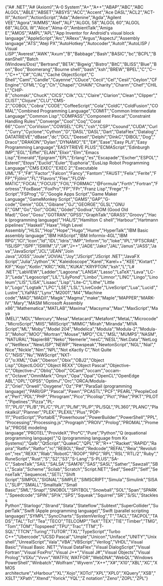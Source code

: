 {"A# .NET","A# (Axiom)","A-0 System","A+","A++","ABAP","ABC","ABC ALGOL","ABLE","ABSET","ABSYS","ACC","Accent","Ace DASL","ACL2","ACT-III","Action!","ActionScript","Ada","Adenine","Agda","Agilent VEE","Agora","AIMMS","Alef","ALF","ALGOL 58","ALGOL 60","ALGOL 68","ALGOL W","Alice","Alma-0","AmbientTalk","Amiga E","AMOS","AMPL","APL","App Inventor for Android's visual block language","AppleScript","Arc","ARexx","Argus","AspectJ","Assembly language","ATS","Ateji PX","AutoHotkey","Autocoder","AutoIt","AutoLISP / Visual LISP","Averest","AWK","Axum","B","Babbage","Bash","BASIC","bc","BCPL","BeanShell","Batch (Windows/Dos)","Bertrand","BETA","Bigwig","Bistro","BitC","BLISS","Blue","Bon","Boo","Boomerang","Bourne shell","bash","ksh","BREW","BPEL","C","C--","C++","C#","C/AL","Caché ObjectScript","C Shell","Caml","Candle","Cayenne","CDuce","Cecil","Cel","Cesil","Ceylon","CFEngine","CFML","Cg","Ch","Chapel","CHAIN","Charity","Charm","Chef","CHILL","CHIP-8","chomski","ChucK","CICS","Cilk","CL","Claire","Clarion","Clean","Clipper","CLIST","Clojure","CLU","CMS-2","COBOL","Cobra","CODE","CoffeeScript","Cola","ColdC","ColdFusion","COMAL","Combined Programming Language","COMIT","Common Intermediate Language","Common Lisp","COMPASS","Component Pascal","Constraint Handling Rules","Converge","Cool","Coq","Coral 66","Corn","CorVision","COWSEL","CPL","csh","CSP","Csound","CUDA","Curl","Curry","Cyclone","Cython","D","DASL","DASL","Dart","DataFlex","Datalog","DATATRIEVE","dBase","dc","DCL","Deesel","Delphi","DinkC","DIBOL","Dog","Draco","DRAKON","Dylan","DYNAMO","E","E#","Ease","Easy PL/I","Easy Programming Language","EASYTRIEVE PLUS","ECMAScript","Edinburgh IMP","EGL","Eiffel","ELAN","Elixir","Elm","Emacs Lisp","Emerald","Epigram","EPL","Erlang","es","Escapade","Escher","ESPOL","Esterel","Etoys","Euclid","Euler","Euphoria","EusLisp Robot Programming Language","CMS EXEC","EXEC 2","Executable UML","F","F#","Factor","Falcon","Fancy","Fantom","FAUST","Felix","Ferite","FFP","Fjölnir","FL","Flavors","Flex","FLOW-MATIC","FOCAL","FOCUS","FOIL","FORMAC","@Formula","Forth","Fortran","Fortress","FoxBase","FoxPro","FP","FPr","Franz Lisp","Frege","F-Script","FSProg","G","Google Apps Script","Game Maker Language","GameMonkey Script","GAMS","GAP","G-code","Genie","GDL","Gibiane","GJ","GEORGE","GLSL","GNU E","GM","Go","Go!","GOAL","Gödel","Godiva","GOM (Good Old Mad)","Goo","Gosu","GOTRAN","GPSS","GraphTalk","GRASS","Groovy","Hack (programming language)","HAL/S","Hamilton C shell","Harbour","Hartmann pipelines","Haskell","Haxe","High Level Assembly","HLSL","Hop","Hope","Hugo","Hume","HyperTalk","IBM Basic assembly language","IBM HAScript","IBM Informix-4GL","IBM RPG","ICI","Icon","Id","IDL","Idris","IMP","Inform","Io","Ioke","IPL","IPTSCRAE","ISLISP","ISPF","ISWIM","J","J#","J++","JADE","Jako","JAL","Janus","JASS","Java","JavaScript","JCL","JEAN","Join Java","JOSS","Joule","JOVIAL","Joy","JScript","JScript .NET","JavaFX Script","Julia","Jython","K","Kaleidoscope","Karel","Karel++","KEE","Kixtart","KIF","Kojo","Kotlin","KRC","KRL","KUKA","KRYPTON","ksh","L","L# .NET","LabVIEW","Ladder","Lagoona","LANSA","Lasso","LaTeX","Lava","LC-3","Leda","Legoscript","LIL","LilyPond","Limbo","Limnor","LINC","Lingo","Linoleum","LIS","LISA","Lisaac","Lisp","Lite-C","Lithe","Little b","Logo","Logtalk","LPC","LSE","LSL","LiveCode","LiveScript","Lua","Lucid","Lustre","LYaPAS","Lynx","M2001","M4","Machine code","MAD","MAD/I","Magik","Magma","make","Maple","MAPPER","MARK-IV","Mary","MASM Microsoft Assembly x86","Mathematica","MATLAB","Maxima","Macsyma","Max","MaxScript","Maya (MEL)","MDL","Mercury","Mesa","Metacard","Metafont","MetaL","Microcode","MicroScript","MIIS","MillScript","MIMIC","Mirah","Miranda","MIVA Script","ML","Moby","Model 204","Modelica","Modula","Modula-2","Modula-3","Mohol","MOO","Mortran","Mouse","MPD","CIL","MSL","MUMPS","NASM","NATURAL","Napier88","Neko","Nemerle","nesC","NESL","Net.Data","NetLogo","NetRexx","NewLISP","NEWP","Newspeak","NewtonScript","NGL","Nial","Nice","Nickle","Nim","NPL","Not eXactly C","Not Quite C","NSIS","Nu","NWScript","NXT-G","o:XML","Oak","Oberon","Obix","OBJ2","Object Lisp","ObjectLOGO","Object REXX","Object Pascal","Objective-C","Objective-J","Obliq","Obol","OCaml","occam","occam-π","Octave","OmniMark","Onyx","Opa","Opal","OpenCL","OpenEdge ABL","OPL","OPS5","OptimJ","Orc","ORCA/Modula-2","Oriel","Orwell","Oxygene","Oz","P#","ParaSail (programming language)","PARI/GP","Pascal","Pawn","PCASTL","PCF","PEARL","PeopleCode","Perl","PDL","PHP","Phrogram","Pico","Picolisp","Pict","Pike","PIKT","PILOT","Pipelines","Pizza","PL-11","PL/0","PL/B","PL/C","PL/I","PL/M","PL/P","PL/SQL","PL360","PLANC","Plankalkül","Planner","PLEX","PLEXIL","Plus","POP-11","PostScript","PortablE","Powerhouse","PowerBuilder","PowerShell","PPL","Processing","Processing.js","Prograph","PROIV","Prolog","PROMAL","Promela","PROSE modeling language","PROTEL","ProvideX","Pro*C","Pure","Python","Q (equational programming language)","Q (programming language from Kx Systems)","Qalb","QtScript","QuakeC","QPL","R","R++","Racket","RAPID","Rapira","Ratfiv","Ratfor","rc","REBOL","Red","Redcode","REFAL","Reia","Revolution","rex","REXX","Rlab","RobotC","ROOP","RPG","RPL","RSL","RTL/2","Ruby","RuneScript","Rust","S","S2","S3","S-Lang","S-PLUS","SA-C","SabreTalk","SAIL","SALSA","SAM76","SAS","SASL","Sather","Sawzall","SBL","Scala","Scheme","Scilab","Scratch","Script.NET","Sed","Seed7","Self","SenseTalk","SequenceL","SETL","Shift Script","SIMPOL","SIGNAL","SiMPLE","SIMSCRIPT","Simula","Simulink","SISAL","SLIP","SMALL","Smalltalk","Small Basic","SML","Snap!","SNOBOL","SPITBOL","Snowball","SOL","Span","SPARK","Speedcode","SPIN","SP/k","SPS","Squeak","Squirrel","SR","S/SL","Stackless Python","Starlogo","Strand","Stata","Stateflow","Subtext","SuperCollider","SuperTalk","Swift (Apple programming language)","Swift (parallel scripting language)","SYMPL","SyncCharts","SystemVerilog","T","TACL","TACPOL","TADS","TAL","Tcl","Tea","TECO","TELCOMP","TeX","TEX","TIE","Timber","TMG","Tom","TOM","Topspeed","TPU","Trac","TTM","T-SQL","TTCN","Turing","TUTOR","TXL","TypeScript","Turbo C++","Ubercode","UCSD Pascal","Umple","Unicon","Uniface","UNITY","Unix shell","UnrealScript","Vala","VBA","VBScript","Verilog","VHDL","Visual Basic","Visual Basic .NET","Visual DataFlex","Visual DialogScript","Visual Fortran","Visual FoxPro","Visual J++","Visual J#","Visual Objects","Visual Prolog","VSXu","Vvvv","WATFIV, WATFOR","WebDNA","WebQL","Windows PowerShell","Winbatch","Wolfram","Wyvern","X++","X#","X10","XBL","XC","XMOS architecture","xHarbour","XL","Xojo","XOTcl","XPL","XPL0","XQuery","XSB","XSLT","XPath","Xtend","Yorick","YQL","Z notation","Zeno","ZOPL","ZPL"}

 
